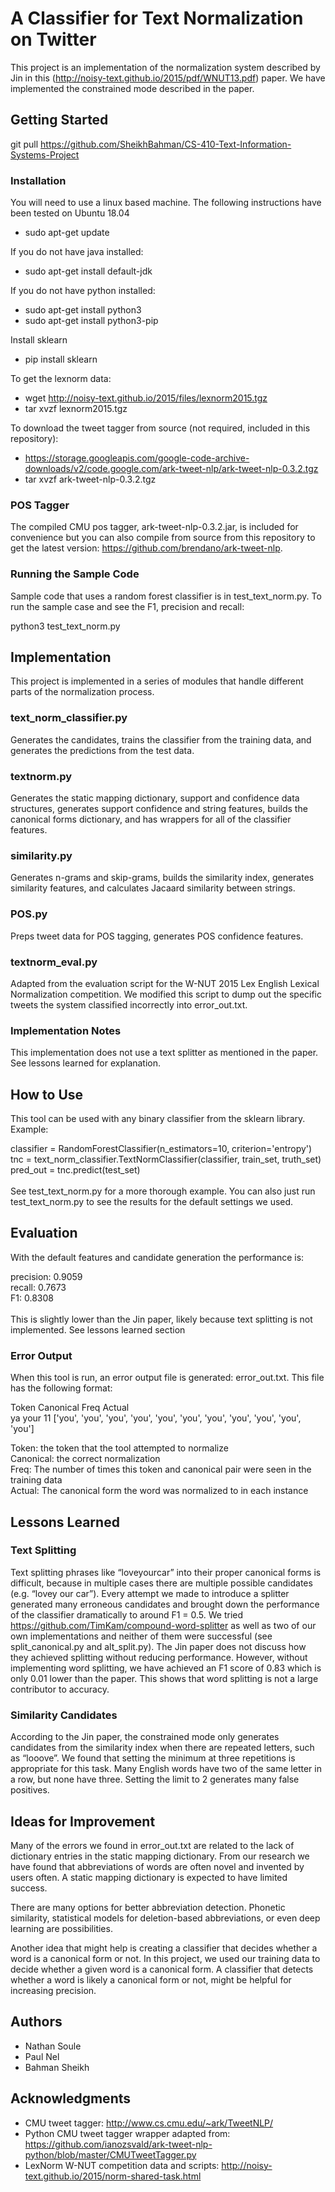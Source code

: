 # A Classifier for Text Normalization on Twitter

This project is an implementation of the normalization system described by Jin in this (<http://noisy-text.github.io/2015/pdf/WNUT13.pdf>) paper. We have implemented the constrained mode described in the paper.

## Getting Started

git pull https://github.com/SheikhBahman/CS-410-Text-Information-Systems-Project

### Installation

You will need to use a linux based machine. The following instructions have been tested on Ubuntu 18.04

* sudo apt-get update

If you do not have java installed:

* sudo apt-get install default-jdk

If you do not have python installed: 

* sudo apt-get install python3
* sudo apt-get install python3-pip

Install sklearn

* pip install sklearn

To get the lexnorm data:

* wget http://noisy-text.github.io/2015/files/lexnorm2015.tgz<br/>
* tar xvzf lexnorm2015.tgz

To download the tweet tagger from source (not required, included in this repository):

* https://storage.googleapis.com/google-code-archive-downloads/v2/code.google.com/ark-tweet-nlp/ark-tweet-nlp-0.3.2.tgz
* tar xvzf ark-tweet-nlp-0.3.2.tgz

### POS Tagger

The compiled CMU pos tagger, ark-tweet-nlp-0.3.2.jar, is included for convenience but you can also compile from source from this repository to get the latest version: https://github.com/brendano/ark-tweet-nlp. 

### Running the Sample Code

Sample code that uses a random forest classifier is in test_text_norm.py. To run the sample case and see the F1, precision and recall:

python3 test_text_norm.py

## Implementation

This project is implemented in a series of modules that handle different parts of the normalization process.

### text_norm_classifier.py

Generates the candidates, trains the classifier from the training data, and generates the predictions from the test data. 

### textnorm.py

Generates the static mapping dictionary, support and confidence data structures, generates support confidence and string features, builds the canonical forms dictionary, and has wrappers for all of the classifier features.

### similarity.py

Generates n-grams and skip-grams, builds the similarity index, generates similarity features, and calculates Jacaard similarity between strings.

### POS.py

Preps tweet data for POS tagging, generates POS confidence features.

### textnorm_eval.py

Adapted from the evaluation script for the W-NUT 2015 Lex English Lexical Normalization competition. We modified this script to dump out the specific tweets the system classified incorrectly into error_out.txt.

### Implementation Notes

This implementation does not use a text splitter as mentioned in the paper. See lessons learned for explanation.

## How to Use

This tool can be used with any binary classifier from the sklearn library. Example:

classifier = RandomForestClassifier(n_estimators=10, criterion='entropy')<br/>
tnc = text_norm_classifier.TextNormClassifier(classifier, train_set, truth_set)<br/>
pred_out = tnc.predict(test_set)<br/><br/>
See test_text_norm.py for a more thorough example. You can also just run test_text_norm.py to see the results for the default settings we used.

## Evaluation

With the default features and candidate generation the performance is:

precision: 0.9059<br/>
recall:   0.7673<br/>
F1:       0.8308<br/><br/>
This is slightly lower than the Jin paper, likely because text splitting is not implemented. See lessons learned section

### Error Output
When this tool is run, an error output file is generated: error_out.txt. This file has the following format:

Token   Canonical   Freq    Actual<br/>
ya      your    11      ['you', 'you', 'you', 'you', 'you', 'you', 'you', 'you', 'you', 'you', 'you']

Token: the token that the tool attempted to normalize<br/>
Canonical: the correct normalization<br/>
Freq: The number of times this token and canonical pair were seen in the training data<br/>
Actual: The canonical form the word was normalized to in each instance

## Lessons Learned

### Text Splitting

Text splitting phrases like “loveyourcar” into their proper canonical forms is difficult, because in multiple cases there are multiple possible candidates (e.g. “lovey our car”). Every attempt we made to introduce a splitter generated many erroneous candidates and brought down the performance of the classifier dramatically to around F1 = 0.5. We tried https://github.com/TimKam/compound-word-splitter as well as two of our own implementations and neither of them were successful (see split_canonical.py and alt_split.py). The Jin paper does not discuss how they achieved splitting without reducing performance. However, without implementing word splitting, we have achieved an F1 score of 0.83 which is only 0.01 lower than the paper. This shows that word splitting is not a large contributor to accuracy.

### Similarity Candidates

According to the Jin paper, the constrained mode only generates candidates from the similarity index when there are repeated letters, such as “looove”. We found that setting the minimum at three repetitions is appropriate for this task. Many English words have two of the same letter in a row, but none have three. Setting the limit to 2 generates many false positives.

## Ideas for Improvement

Many of the errors we found in error_out.txt are related to the lack of dictionary entries in the static mapping dictionary. From our research we have found that abbreviations of words are often novel and invented by users often. A static mapping dictionary is expected to have limited success. 

There are many options for better abbreviation detection. Phonetic similarity, statistical models for deletion-based abbreviations, or even deep learning are possibilities.

Another idea that might help is creating a classifier that decides whether a word is a canonical form or not. In this project, we used our training data to decide whether a given word is a canonical form. A classifier that detects whether a word is likely a canonical form or not, might be helpful for increasing precision.

## Authors

* Nathan Soule
* Paul Nel
* Bahman Sheikh

## Acknowledgments

* CMU tweet tagger: http://www.cs.cmu.edu/~ark/TweetNLP/
* Python CMU tweet tagger wrapper adapted from: https://github.com/ianozsvald/ark-tweet-nlp-python/blob/master/CMUTweetTagger.py
* LexNorm W-NUT competition data and scripts: http://noisy-text.github.io/2015/norm-shared-task.html
